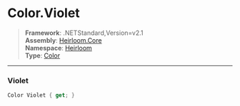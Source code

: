 # Color.Violet

> **Framework**: .NETStandard,Version=v2.1  
> **Assembly**: [Heirloom.Core][0]  
> **Namespace**: [Heirloom][0]  
> **Type**: [Color][1]  

--------------------------------------------------------------------------------

### Violet

```cs
Color Violet { get; }
```

[0]: ../Heirloom.Core.md
[1]: Heirloom.Color.md
